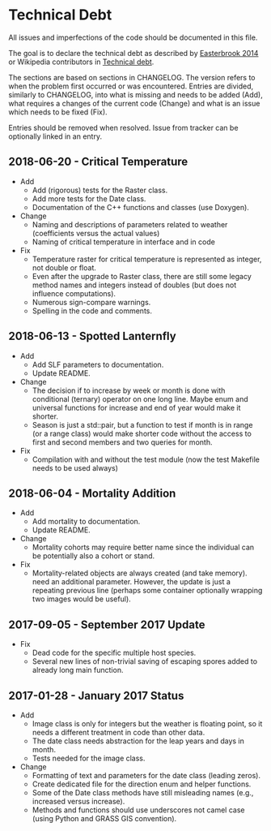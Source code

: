 # Technical Debt

All issues and imperfections of the code should be documented in this
file.

The goal is to declare the technical debt as described by
[Easterbrook 2014](https://doi.org/10.1038/ngeo2283) or Wikipedia
contributors in
[Technical debt](https://en.wikipedia.org/wiki/Technical_debt).

The sections are based on sections in CHANGELOG. The version refers to
when the problem first occurred or was encountered. Entries are divided,
similarly to CHANGELOG, into what is missing and needs to be added (Add),
what requires a changes of the current code (Change) and what is an
issue which needs to be fixed (Fix).

Entries should be removed when resolved. Issue from tracker can be
optionally linked in an entry.

## 2018-06-20 - Critical Temperature

* Add
  * Add (rigorous) tests for the Raster class.
  * Add more tests for the Date class.
  * Documentation of the C++ functions and classes (use Doxygen).
* Change
  * Naming and descriptions of parameters related to weather
    (coefficients versus the actual values)
  * Naming of critical temperature in interface and in code
* Fix
  * Temperature raster for critical temperature is represented as integer,
    not double or float.
  * Even after the upgrade to Raster class, there are still some legacy
    method names and integers instead of doubles (but does not influence
    computations).
  * Numerous sign-compare warnings.
  * Spelling in the code and comments.

## 2018-06-13 - Spotted Lanternfly

* Add
  * Add SLF parameters to documentation.
  * Update README.
* Change
  * The decision if to increase by week or month is done with conditional
    (ternary) operator on one long line. Maybe enum and universal
    functions for increase and end of year would make it shorter.
  * Season is just a std::pair, but a function to test if month is in
    range (or a range class) would make shorter code without the access to
    first and second members and two queries for month.
* Fix
  * Compilation with and without the test module (now the test Makefile
    needs to be used always)

## 2018-06-04 - Mortality Addition

* Add
  * Add mortality to documentation.
  * Update README.
* Change
  * Mortality cohorts may require better name since the individual can be
    potentially also a cohort or stand.
* Fix
  * Mortality-related objects are always created (and take memory).
    need an additional parameter. However, the update is just a repeating
    previous line (perhaps some container optionally wrapping two images
    would be useful).

## 2017-09-05 - September 2017 Update

* Fix
  * Dead code for the specific multiple host species.
  * Several new lines of non-trivial saving of escaping spores added to
    already long main function.

## 2017-01-28 - January 2017 Status

* Add
  * Image class is only for integers but the weather is floating point,
    so it needs a different treatment in code than other data.
  * The date class needs abstraction for the leap years and days in month.
  * Tests needed for the image class.
* Change
  * Formatting of text and parameters for the date class (leading zeros).
  * Create dedicated file for the direction enum and helper functions.
  * Some of the Date class methods have still misleading names (e.g.,
    increased versus increase).
  * Methods and functions should use underscores not camel case (using
    Python and GRASS GIS convention).

